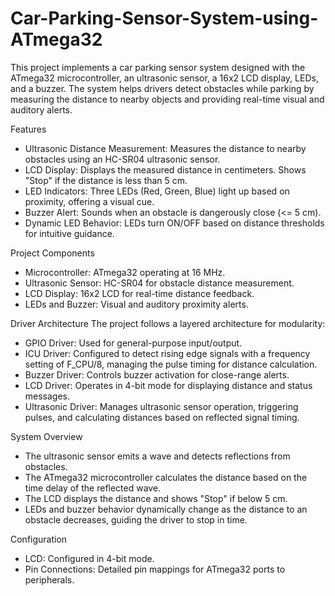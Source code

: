 # Car-Parking-Sensor-System-using-ATmega32
This project implements a car parking sensor system designed with the ATmega32 microcontroller, an ultrasonic sensor, a 16x2 LCD display, LEDs, and a buzzer. The system helps drivers detect obstacles while parking by measuring the distance to nearby objects and providing real-time visual and auditory alerts.

Features
- Ultrasonic Distance Measurement: Measures the distance to nearby obstacles using an HC-SR04 ultrasonic sensor.
- LCD Display: Displays the measured distance in centimeters. Shows "Stop" if the distance is less than 5 cm.
- LED Indicators: Three LEDs (Red, Green, Blue) light up based on proximity, offering a visual cue.
- Buzzer Alert: Sounds when an obstacle is dangerously close (<= 5 cm).
- Dynamic LED Behavior: LEDs turn ON/OFF based on distance thresholds for intuitive guidance.

Project Components
- Microcontroller: ATmega32 operating at 16 MHz.
- Ultrasonic Sensor: HC-SR04 for obstacle distance measurement.
- LCD Display: 16x2 LCD for real-time distance feedback.
- LEDs and Buzzer: Visual and auditory proximity alerts.

Driver Architecture
The project follows a layered architecture for modularity:

- GPIO Driver: Used for general-purpose input/output.
- ICU Driver: Configured to detect rising edge signals with a frequency setting of F_CPU/8, managing the pulse timing for distance calculation.
- Buzzer Driver: Controls buzzer activation for close-range alerts.
- LCD Driver: Operates in 4-bit mode for displaying distance and status messages.
- Ultrasonic Driver: Manages ultrasonic sensor operation, triggering pulses, and calculating distances based on reflected signal timing.

System Overview
- The ultrasonic sensor emits a wave and detects reflections from obstacles.
- The ATmega32 microcontroller calculates the distance based on the time delay of the reflected wave.
- The LCD displays the distance and shows "Stop" if below 5 cm.
- LEDs and buzzer behavior dynamically change as the distance to an obstacle decreases, guiding the driver to stop in time.

Configuration
- LCD: Configured in 4-bit mode.
- Pin Connections: Detailed pin mappings for ATmega32 ports to peripherals.
